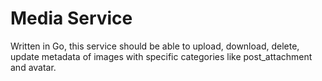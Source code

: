 # Media Service

Written in Go, this service should be able to upload, download, delete, update metadata of images with specific categories like post_attachment and avatar.